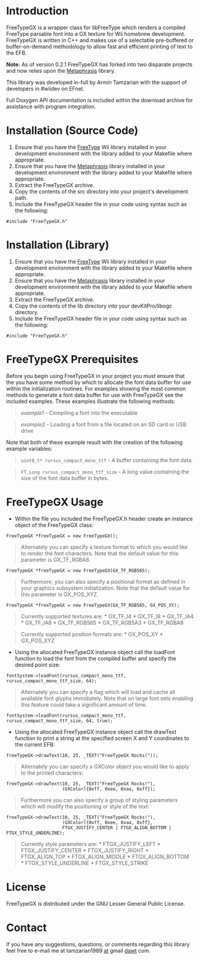# Introduction #

FreeTypeGX is a wrapper class for libFreeType which renders a compiled FreeType parsable font into a GX texture for Wii homebrew development.
FreeTypeGX is written in C++ and makes use of a selectable pre-buffered or buffer-on-demand methodology to allow fast and efficient printing of text to the EFB.

**Note:** As of version 0.2.1 FreeTypeGX has forked into two disparate projects and now relies upon the [Metaphrasis](http://code.google.com/p/metaphrasis) library.

This library was developed in-full by Armin Tamzarian with the support of developers in #wiidev on EFnet.

Full Doxygen API documentation is included within the download archive for assistance with program integration.

# Installation (Source Code) #

  1. Ensure that you have the [FreeType](http://sourceforge.net/projects/devkitpro/files/portlibs/) Wii library installed in your development environment with the library added to your Makefile where appropriate.
  1. Ensure that you have the [Metaphrasis](http://code.google.com/p/metaphrasis) library installed in your development environment with the library added to your Makefile where appropriate.
  1. Extract the FreeTypeGX archive.
  1. Copy the contents of the src directory into your project's development path.
  1. Include the FreeTypeGX header file in your code using syntax such as the following:
```
#include "FreeTypeGX.h"
```

# Installation (Library) #

  1. Ensure that you have the [FreeType](http://sourceforge.net/projects/devkitpro/files/portlibs/) Wii library installed in your development environment with the library added to your Makefile where appropriate.
  1. Ensure that you have the [Metaphrasis](http://code.google.com/p/metaphrasis) library installed in your development environment with the library added to your Makefile where appropriate.
  1. Extract the FreeTypeGX archive.
  1. Copy the contents of the lib directory into your devKitPro/libogc directory.
  1. Include the FreeTypeGX header file in your code using syntax such as the following:
```
#include "FreeTypeGX.h"
```

# FreeTypeGX Prerequisites #
Before you begin using FreeTypeGX in your project you must ensure that the you have some method by which to allocate the font data buffer for use within the initialization routines. For examples showing the most common methods to generate a font data buffer for use with FreeTypeGX see the included examples. These examples illustrate the following methods:

> _example1_ - Compiling a font into the executable

> _example2_ - Loading a font from a file located on an SD card or USB drive

Note that both of these example result with the creation of the following example variables:

> `uint8_t* rursus_compact_mono_ttf` - A buffer containing the font data.

> `FT_Long rursus_compact_mono_ttf_size` - A long value containing the size of the font data buffer in bytes.

# FreeTypeGX Usage #

  * Within the file you included the FreeTypeGX.h header create an instance object of the FreeTypeGX class:
```
FreeTypeGX *freeTypeGX = new FreeTypeGX();
```
> Alternately you can specify a texture format to which you would like to render the font characters. Note that the default value for this parameter is GX\_TF\_RGBA8.
```
FreeTypeGX *freeTypeGX = new FreeTypeGX(GX_TF_RGB565);
```
> Furthermore, you can also specify a positional format as defined in your graphics subsystem initialization. Note that the default value for this parameter is GX\_POS\_XYZ.
```
FreeTypeGX *freeTypeGX = new FreeTypeGX(GX_TF_RGB565, GX_POS_XY);
```

> Currently supported textures are:
    * GX\_TF\_I4
    * GX\_TF\_I8
    * GX\_TF\_IA4
    * GX\_TF\_IA8
    * GX\_TF\_RGB565
    * GX\_TF\_RGB5A3
    * GX\_TF\_RGBA8

> Currently supported position formats are:
    * GX\_POS\_XY
    * GX\_POS\_XYZ

  * Using the allocated FreeTypeGX instance object call the loadFont function to load the font from the compiled buffer and specify the desired point size:
```
fontSystem->loadFont(rursus_compact_mono_ttf, rursus_compact_mono_ttf_size, 64);
```
> Alternately you can specify a flag which will load and cache all available font glyphs immidiately. Note that on large font sets enabling this feature could take a significant amount of time.
```
fontSystem->loadFont(rursus_compact_mono_ttf, rursus_compact_mono_ttf_size, 64, true);
```
  * Using the allocated FreeTypeGX instance object call the drawText function to print a string at the specified screen X and Y coordinates to the current EFB:
```
freeTypeGX->drawText(10, 25, _TEXT("FreeTypeGX Rocks!"));
```
> Alternately you can specify a GXColor object you would like to apply to the printed characters:
```
freeTypeGX->drawText(10, 25, _TEXT("FreeTypeGX Rocks!"),
                     (GXColor){0xff, 0xee, 0xaa, 0xff});
```
> Furthermore you can also specify a group of styling parameters which will modify the positioning or style of the text:
```
freeTypeGX->drawText(10, 25, _TEXT("FreeTypeGX Rocks!"),
                     (GXColor){0xff, 0xee, 0xaa, 0xff},
                     FTGX_JUSTIFY_CENTER | FTGX_ALIGN_BOTTOM | FTGX_STYLE_UNDERLINE);
```

> Currently style parameters are:
    * FTGX\_JUSTIFY\_LEFT
    * FTGX\_JUSTIFY\_CENTER
    * FTGX\_JUSTIFY\_RIGHT
    * FTGX\_ALIGN\_TOP
    * FTGX\_ALIGN\_MIDDLE
    * FTGX\_ALIGN\_BOTTOM
    * FTGX\_STYLE\_UNDERLINE
    * FTGX\_STYLE\_STRIKE

# License #

FreeTypeGX is distributed under the GNU Lesser General Public License.

# Contact #

If you have any suggestions, questions, or comments regarding this library feel free to e-mail me at tamzarian1989 [at](at.md) gmail [dawt](dawt.md) com.